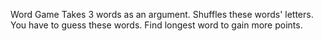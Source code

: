 Word Game
Takes 3 words as an argument.
Shuffles these words' letters.
You have to guess these words.
Find longest word to gain more points.